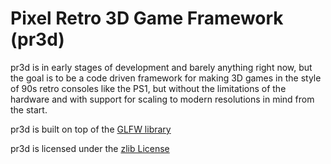 # Pixel Retro 3D Game Framework (pr3d)

pr3d is in early stages of development and barely anything right now, but the goal is to be a code driven framework for making 3D games in the style of 90s retro consoles like the PS1, but without the limitations of the hardware and with support for scaling to modern resolutions in mind from the start.

pr3d is built on top of the [GLFW library](https://github.com/glfw/glfw)

pr3d is licensed under the [zlib License](https://zlib.net/zlib_license.html)
